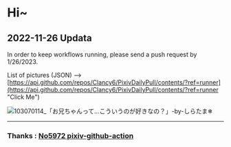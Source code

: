 # Hi~

## 2022-11-26 Updata

In order to keep workflows running, please send a push request by 1/26/2023.

List of pictures (JSON) --> [https://api.github.com/repos/Clancy6/PixivDailyPull/contents/?ref=runner](https://api.github.com/repos/Clancy6/PixivDailyPull/contents/?ref=runner "Click Me")

![103070114_「お兄ちゃんって…こういうのが好きなの？」-by-しらたま❄](https://清河星梦.eu.org/api/pixiv/pixiv.php?master=1&pid=103070114 "103070114_「お兄ちゃんって…こういうのが好きなの？」-by-しらたま❄")

---

### Thanks : [No5972 pixiv-github-action](https://github.com/No5972/pixiv-github-action)
